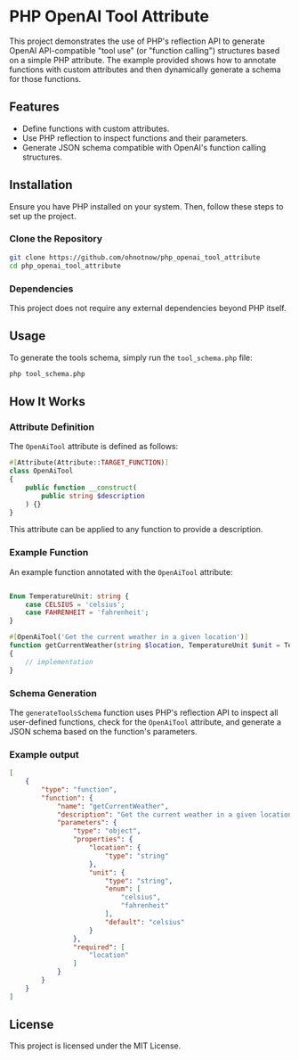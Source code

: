 # PHP OpenAI Tool Attribute

This project demonstrates the use of PHP's reflection API to generate OpenAI API-compatible "tool use" (or "function calling") structures based on a simple PHP attribute. The example provided shows how to annotate functions with custom attributes and then dynamically generate a schema for those functions.

## Features

- Define functions with custom attributes.
- Use PHP reflection to inspect functions and their parameters.
- Generate JSON schema compatible with OpenAI's function calling structures.

## Installation

Ensure you have PHP installed on your system. Then, follow these steps to set up the project.

### Clone the Repository

```sh
git clone https://github.com/ohnotnow/php_openai_tool_attribute
cd php_openai_tool_attribute
```

### Dependencies

This project does not require any external dependencies beyond PHP itself.

## Usage

To generate the tools schema, simply run the `tool_schema.php` file:

```sh
php tool_schema.php
```

## How It Works

### Attribute Definition

The `OpenAiTool` attribute is defined as follows:

```php
#[Attribute(Attribute::TARGET_FUNCTION)]
class OpenAiTool
{
    public function __construct(
        public string $description
    ) {}
}
```

This attribute can be applied to any function to provide a description.

### Example Function

An example function annotated with the `OpenAiTool` attribute:

```php

Enum TemperatureUnit: string {
    case CELSIUS = 'celsius';
    case FAHRENHEIT = 'fahrenheit';
}

#[OpenAiTool('Get the current weather in a given location')]
function getCurrentWeather(string $location, TemperatureUnit $unit = TemperatureUnit::CELSIUS): string
{
    // implementation
}
```

### Schema Generation

The `generateToolsSchema` function uses PHP's reflection API to inspect all user-defined functions, check for the `OpenAiTool` attribute, and generate a JSON schema based on the function's parameters.

### Example output

```json
[
    {
        "type": "function",
        "function": {
            "name": "getCurrentWeather",
            "description": "Get the current weather in a given location",
            "parameters": {
                "type": "object",
                "properties": {
                    "location": {
                        "type": "string"
                    },
                    "unit": {
                        "type": "string",
                        "enum": [
                            "celsius",
                            "fahrenheit"
                        ],
                        "default": "celsius"
                    }
                },
                "required": [
                    "location"
                ]
            }
        }
    }
]
```

## License

This project is licensed under the MIT License.
